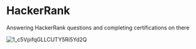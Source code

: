 # HackerRank
Answering HackerRank questions and completing certifications on there 

![1_c5VpifqGLLCUTY5Ri5Yd2Q](https://github.com/user-attachments/assets/e3ef7ba9-7471-4e64-b2da-2f6c52bf05d9)
